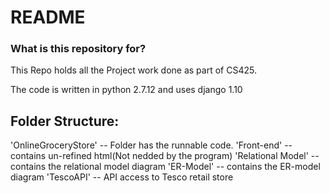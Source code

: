 # README #

### What is this repository for? ###
This Repo holds all the Project work done as part of CS425.

The code is written in python 2.7.12 and uses django 1.10


Folder Structure:
------------------
'OnlineGroceryStore' -- Folder has the runnable code.
'Front-end'			 -- contains un-refined html(Not nedded by the program)
'Relational Model'   -- contains the relational model diagram
'ER-Model'			 -- contains the ER-model diagram
'TescoAPI'			 -- API access to Tesco retail store

